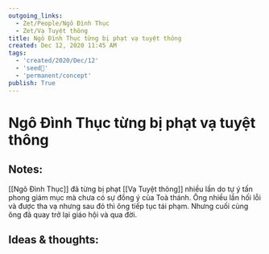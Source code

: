 ```yaml
---
outgoing_links:
  - Zet/People/Ngô Đình Thục
  - Zet/Vạ Tuyệt thông
title: Ngô Đình Thục từng bị phạt vạ tuyệt thông
created: Dec 12, 2020 11:45 AM
tags:
  - 'created/2020/Dec/12'
  - 'seed🥜'
  - 'permanent/concept'
publish: True
---
```

# Ngô Đình Thục từng bị phạt vạ tuyệt thông

## Notes:
[[Ngô Đình Thục]] đã từng bị phạt [[Vạ Tuyệt thông]]  nhiều lần do tự ý tấn phong giám mục mà chưa có sự đồng ý của Toà thánh. Ông nhiều lần hối lỗi và được tha vạ nhưng sau đó thì ông tiếp tục tái phạm. Nhưng cuối cùng ông đã quay trở lại giáo hội và qua đời.

## Ideas & thoughts:
